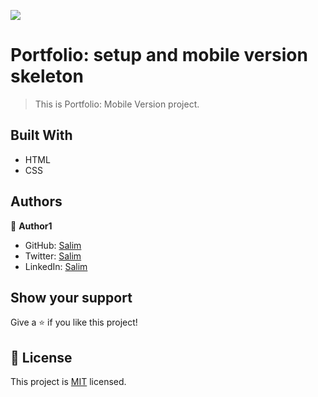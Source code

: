![](https://img.shields.io/badge/Microverse-blueviolet)
# Portfolio: setup and mobile version skeleton

> This is Portfolio: Mobile Version project.
## Built With
- HTML
- CSS
## Authors

👤 **Author1**

- GitHub: [Salim](https://github.com/Fsher07)
- Twitter: [Salim](https://twitter.com/twitterhandle)
- LinkedIn: [Salim](https://twitter.com/furkansalimhdr1)

## Show your support

Give a ⭐️ if you like this project!

## 📝 License

This project is [MIT](./MIT.md) licensed.
